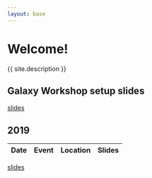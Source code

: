 ```yaml
---
layout: base
---
```


# Welcome!

{{ site.description }}

## Galaxy Workshop setup slides

[slides](/slides/GalaxyWorkshop)


## 2019

Date | Event | Location | Slides
--- | --- | --- | ---
[slides](/2019/02_20_galaxy_training_network/)
